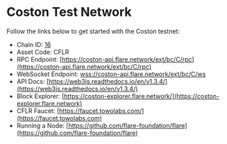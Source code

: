 # Coston Test Network

Follow the links below to get started with the Coston testnet:

* Chain ID: [16](https://github.com/ethereum-lists/chains/blob/master/_data/chains/eip155-16.json)
* Asset Code: CFLR
* RPC Endpoint: [https://coston-api.flare.network/ext/bc/C/rpc](https://coston-api.flare.network/ext/bc/C/rpc)
* WebSocket Endpoint: [wss://coston-api.flare.network/ext/bc/C/ws](wss://coston-api.flare.network/ext/bc/C/ws)
* API Docs: [https://web3js.readthedocs.io/en/v1.3.4/](https://web3js.readthedocs.io/en/v1.3.4/)
* Block Explorer: [https://coston-explorer.flare.network/](https://coston-explorer.flare.network)
* CFLR Faucet: [https://faucet.towolabs.com/](https://faucet.towolabs.com)
* Running a Node: [https://github.com/flare-foundation/flare](https://github.com/flare-foundation/flare)
